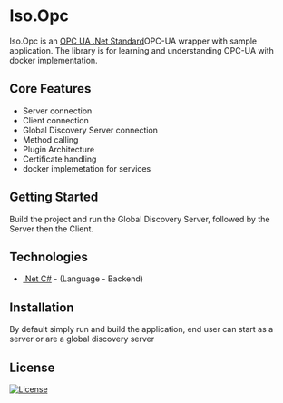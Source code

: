 # Iso.Opc

Iso.Opc is an [OPC UA .Net Standard](https://github.com/OPCFoundation/UA-.NETStandard)OPC-UA wrapper with sample application.
The library is for learning and understanding OPC-UA with docker implementation.

## Core Features

- Server connection
- Client connection
- Global Discovery Server connection
- Method calling
- Plugin Architecture
- Certificate handling
- docker implemetation for services

## Getting Started

Build the project and run the Global Discovery Server, followed by the Server then the Client.

## Technologies

- [.Net C#](https://docs.microsoft.com/en-us/dotnet/csharp/) - (Language - Backend)

## Installation

By default simply run and build the application, end user can start as a server or are a global discovery server

## License

[![License](http://img.shields.io/:license-mit-blue.svg?style=flat-square)](http://badges.mit-license.org)
